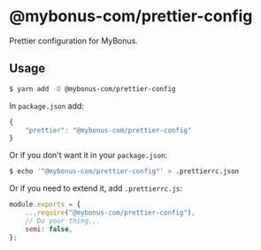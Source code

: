 # @mybonus-com/prettier-config

Prettier configuration for MyBonus.

## Usage

```sh
$ yarn add -D @mybonus-com/prettier-config
```

In `package.json` add:

```js
{
	"prettier": "@mybonus-com/prettier-config"
}
```

Or if you don't want it in your `package.json`:

```sh
$ echo '"@mybonus-com/prettier-config"' > .prettierrc.json
```

Or if you need to extend it, add `.prettierrc.js`:

```js
module.exports = {
	...require("@mybonus-com/prettier-config"),
	// Do your thing...
	semi: false,
};
```
